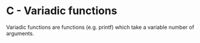 # C - Variadic functions
Variadic functions are functions (e.g. printf) which take a variable number of arguments.
